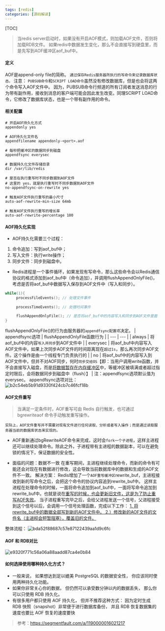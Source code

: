 ```yaml
---
tags: [redis]   
categories: [源码解读]
---
```


[TOC]
> 当redis server启动时，如果没有开启AOF模式，则加载AOF文件，否则将加载RDB文件。
如果redis中数据发生变化，那么不会直接写到硬盘里，而是先写到AOF缓冲区aof_buf中。

#### 定义
AOF是append-only file的简称。
`通过保存Redis服务器所执行的写命令来记录数据库状态。`
注意：
`PUBSUB命令`和`SCRIPT LOAD命令`虽然没有修改数据库，但是也会将这两个命令写入AOF文件中。
因为，PUBSUB命令行频道的所有订阅者发送消息的行为带有副作用，接收到消息的客户端可能会因此发生改变。同理SCRIPT LOAD命令，它修改了数据库状态，也是一个带有副作用的命令。


#### 相关配置
```
# 开启AOF持久化方式
appendonly yes

# AOF持久化文件名
appendfilename appendonly-<port>.aof

# 每秒把缓冲区的数据同步到磁盘
appendfsync everysec

# 数据持久化文件存储目录
dir /var/lib/redis

# 是否在执行重写时不同步数据到AOF文件
# 这里的 yes，就是执行重写时不同步数据到AOF文件
no-appendfsync-on-rewrite yes

# 触发AOF文件执行重写的最小尺寸
auto-aof-rewrite-min-size 64mb

# 触发AOF文件执行重写的增长率
auto-aof-rewrite-percentage 100
```

#### AOF持久化实现
- AOF持久化需要三个过程：
1. 命令追加：写到aof_buf中；
2. 写入文件：执行write操作；
3. 同步文件：同步到磁盘中。

- Redis进程是一个事件循环，如果发现有写命令，那么这些命令会以Redis通信协议的格式添加到aof_buf中（命令追加），并调用flushAppendOnlyFile()，考虑是否将aof_buf中数据写入保存到AOF文件中（写入和同步）。
``` c
while(1){
     processFileEvents(); // 处理文件事件
     
     processTimeEvents(); // 处理时间事件
    
     flushAppendOnlyFile(); // 是否将aof_buf中的内容写入和同步到AOF文件里面
}
```
flushAppendOnlyFile()的行为由服务器的`appendfsync配置项`决定。
| appendfsync选项 | flushAppendOnlyFile函数行为 |
| --- | --- |
| always | 将aof_buf中的内容`写入并同步`到AOF文件中 |
| everysec | 将aof_buf中内容写入AOF文件中，如果上次同步AOF文件的时间距离现在`超过1s`，那么再次同步AOF文件。这个操作是由一个线程专门负责执行的 |
| no | 将aof_buf中的内容写入到AOF文件中，但并不对AOF同步，何时`同步交给OS`【即：当用户调用write函数，并不会直接写入磁盘，而是<u>将数据暂存在内存缓冲区</u>中，等缓冲区被填满或者超过指定时限后，会将数据同步到磁盘中（flush）】 |
注：appendfsync选项默认值为everysec。
appendfsync选项对比：
![b2c54eb5b91d9330f424cb7c46fcf18b](Redis之AOF持久化.resources/09E7475D-D476-432F-8141-6B3CB9415E8C.png)
 
#### AOF文件重写
> 当满足一定条件时，AOF重写可由 Redis 自行触发，也可通过bgrewriteaof 命令手动触发重写操作。

`实际上，AOF文件重写并不需要对现有文件进行任何读取、分析或者写入操作；而是通过读取服务器当前的数据库状态来实现的。`

- AOF重新通过bgRewriteAOF命令来完成，这时会`fork一个子进程`，这样主进程还可以继续处理命令。除此之外，子进程带有主进程的数据副本，可以在避免锁的情况下，保证数据的安全性。

- 面临的问题：数据不一致
在重写期间，主进程继续处理命令，而新的命令有可能还会对现在有数据进行修改，这会导致当前数据库中的数据和生成的AOF文件不一致。
解决方案：
Redis增加了一个`AOF重写缓冲区`rewrite_buf，主进程接收到新的写命令之后，会把这个命令的协议内容追到rewrite_buf中。
这样主进程在处理命令的时候，一面将命令追加到aof_buf中，一面将写命令追加到rewrite_buf中。也就是说在<u>重写的时候，也会更新旧文件，这是为了防止重写AOF失败</u>。
当子进程重写完毕之后，会给父进程发送一个信号，父进程接受到这个信号以后，会调用一个信号处理函数，完成以下工作：
<u>1. 将rewrite_buf中的数据全部写到新的AOF文件中。
2.）修改新的AOF文件的文件名（主进程会短暂阻塞），覆盖旧的文件。</u>

整体流程：
![bda52f88687c57e87122439aa1d9c6fc](Redis之AOF持久化.resources/95A91F9D-062A-48FC-96A3-E65D4146D999.jpg)

#### AOF 和 RDB对比
![e9320f771c56a06a88aadd87ca4e0b84](Redis之AOF持久化.resources/D6992DF7-76F1-48A0-BD93-27BC384788AA.png)
#### 如何选择使用哪种持久化方式？
- 一般来说， 如果想达到足以媲美 PostgreSQL 的数据安全性， 你应该同时使用两种持久化功能。
- 如果你非常关心你的数据， 但仍然可以承受数分钟以内的数据丢失， 那么你可以只使用 RDB 持久化。
- 有很多用户都只使用 AOF 持久化， 但并不推荐这种方式： 因为定时生成 RDB 快照（snapshot）非常便于进行数据库备份， 并且 RDB 恢复数据集的速度也要比 AOF 恢复的速度要快


> 参考：https://segmentfault.com/a/1190000016021217

